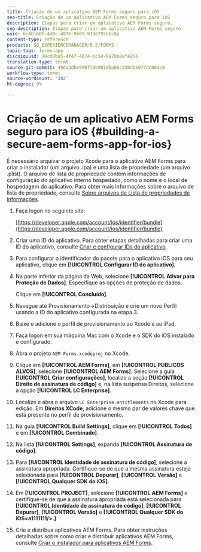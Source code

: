 ```yaml
---
title: Criação de um aplicativo AEM Forms seguro para iOS
seo-title: Criação de um aplicativo AEM Forms seguro para iOS
description: Etapas para criar um aplicativo AEM Forms seguro.
seo-description: Etapas para criar um aplicativo AEM Forms seguro.
uuid: 6c4b160f-4d0c-4976-9609-9196795b6c8e
content-type: reference
products: SG_EXPERIENCEMANAGER/6.5/FORMS
topic-tags: forms-app
discoiquuid: 90cd8ba5-4f47-4074-bc54-6a7bb8afe256
translation-type: tm+mt
source-git-commit: 49da3dbe590f70b98185a6bc330db6077dc864c0
workflow-type: tm+mt
source-wordcount: '382'
ht-degree: 0%

---
```



# Criação de um aplicativo AEM Forms seguro para iOS {#building-a-secure-aem-forms-app-for-ios}

É necessário arquivar o projeto Xcode para o aplicativo AEM Forms para criar o instalador (um arquivo .ipa) e uma lista de propriedade (um arquivo .plist). O arquivo de lista de propriedade contém informações de configuração do aplicativo interno hospedado, como o nome e o local de hospedagem do aplicativo. Para obter mais informações sobre o arquivo de lista de propriedade, consulte [Sobre arquivos de Lista de propriedades de informações](https://developer.apple.com/library/ios/#documentation/general/Reference/InfoPlistKeyReference/Articles/AboutInformationPropertyListFiles.html).

1. Faça logon no seguinte site:

   [https://developer.apple.com/account/ios/identifier/bundle](https://developer.apple.com/account/ios/identifier/bundle)

1. Criar uma ID do aplicativo. Para obter etapas detalhadas para criar uma ID do aplicativo, consulte [Criar e configurar IDs do aplicativo](https://developer.apple.com/library/ios/documentation/IDEs/Conceptual/AppDistributionGuide/MaintainingProfiles/MaintainingProfiles.html).
1. Para configurar o identificador do pacote para o aplicativo iOS para seu aplicativo, clique em **[!UICONTROL Configurar ID do aplicativo]**.
1. Na parte inferior da página da Web, selecione **[!UICONTROL Ativar para Proteção de Dados]**. Especifique as opções de proteção de dados.

   Clique em **[!UICONTROL Concluído]**.

1. Navegue até Provisionamento->Distribuição e crie um novo Perfil usando a ID do aplicativo configurada na etapa 3.
1. Baixe e adicione o perfil de provisionamento ao Xcode e ao iPad.
1. Faça logon em sua máquina Mac com o Xcode e o SDK do iOS instalado e configurado.
1. Abra o projeto `AEM Forms.xcodeproj` no Xcode.
1. Clique em **[!UICONTROL AEM Forms]**, em **[!UICONTROL PÚBLICOS ALVOS]**, selecione **[!UICONTROL AEM Forms]**. Selecione a guia **[!UICONTROL Criar configurações]**, localize a seção **[!UICONTROL Direito de assinatura de código]** e, na lista suspensa Direitos, selecione a opção **[!UICONTROL LC Enterprise]**.
1. Localize e abra o arquivo `LC Enterprise.entitlements` no Xcode para edição. Em **Direitos XCode**, adicione o mesmo par de valores chave que está presente no perfil de provisionamento.
1. Na guia **[!UICONTROL Build Settings]**, clique em **[!UICONTROL Todos]** e em **[!UICONTROL Combinado]**.
1. Na lista **[!UICONTROL Settings]**, expanda **[!UICONTROL Assinatura de código]**.
1. Para **[!UICONTROL Identidade de assinatura de código]**, selecione a assinatura apropriada. Certifique-se de que a mesma assinatura esteja selecionada para **[!UICONTROL Depurar]**, **[!UICONTROL Versão]** e **[!UICONTROL Qualquer SDK do iOS]**.
1. Em **[!UICONTROL PROJECT]**, selecione **[!UICONTROL AEM Forms]** e certifique-se de que a assinatura apropriada está selecionada para **[!UICONTROL Identidade de assinatura de código]**, **[!UICONTROL Depurar]**, **[!UICONTROL Versão]** e **[!UICONTROL Qualquer SDK do iOS&lt;a1111111/>.]**
1. Crie e distribua aplicativos AEM Forms. Para obter instruções detalhadas sobre como criar e distribuir aplicativos AEM Forms, consulte [Criar o instalador para aplicativos AEM Forms](setup-xcode-project-build-installer.md#build-the-installer-for-the-mobile-workspace-app).
